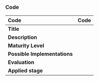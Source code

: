### Code

|**Code**           | **Code** |
| :--               | :--      |
|**Title**          | |
|**Description**    | |
|**Maturity Level** | |
|**Possible Implementations** | |
|**Evaluation**     | |
|**Applied stage**  | |
